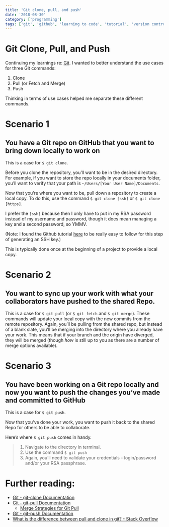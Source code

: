 ```yaml
---
title: 'Git clone, pull, and push'
date: '2018-08-30'
category: ['programming']
tags: ['git', 'github', 'learning to code', 'tutorial', 'version control']
---
```


# Git Clone, Pull, and Push

Continuing my learnings re: [Git](../../2018-08-22/learning-git-from-the-ground-up-another-git-tutorial). I wanted to better understand the use cases for three Git commands: 
1. Clone 
2. Pull (or Fetch and Merge)
3. Push

Thinking in terms of use cases helped me separate these different commands. 

# Scenario 1
## You have a Git repo on GitHub that you want to bring down locally to work on

This is a case for `$ git clone`.

Before you clone the repository, you’ll want to be in the desired directory. For example, if you want to store the repo locally in your documents folder, you’ll want to verify that your path is `~/Users/[Your User Name]/Documents`.

Now that you’re where you want to be, pull down a repository to create a local copy. To do this, use the command `$ git clone [ssh]` or `$ git clone [https]`.

I prefer the `[ssh]` because then I only have to put in my RSA password instead of my username and password, though it does mean managing a key and a second password, so YMMV.

(Note: I found the Github tutorial [here](https://help.github.com/articles/generating-a-new-ssh-key-and-adding-it-to-the-ssh-agent/) to be really easy to follow for this step of generating an SSH key.)

This is typically done once at the beginning of a project to provide a local copy. 

# Scenario 2
## You want to sync up your work with what your collaborators have pushed to the shared Repo.

This is a case for `$ git pull` (or `$ git fetch` and `$ git merge`). These commands will update your local copy with the new commits from the remote repository. Again, you’ll be pulling from the shared repo, but instead of a blank slate, you’ll be merging into the directory where you already have your work. This means that if your branch and the origin have diverged, they will be merged (though _how_ is still up to you as there are a number of merge options available). 

# Scenario 3
## You have been working on a Git repo locally and now you want to push the changes you’ve made and committed to GitHub

This is a case for `$ git push`.

Now that you’ve done your work, you want to push it back to the shared Repo for others to be able to collaborate.

Here’s where `$ git push` comes in handy. 

> 1. Navigate to the directory in terminal.
> 2. Use the command `$ git push`
> 3. Again, you’ll need to validate your credentials - login/password and/or your RSA passphrase.


# Further reading:

  * [Git - git-clone Documentation](https://git-scm.com/docs/git-clone)
  * [Git - git-pull Documentation](https://git-scm.com/docs/git-pull)
    * [Merge Strategies for Git Pull](https://git-scm.com/docs/git-pull#_merge_strategies)
  * [Git - git-push Documentation](https://git-scm.com/docs/git-push)
  * [What is the difference between pull and clone in git? - Stack Overflow](https://stackoverflow.com/questions/3620633/what-is-the-difference-between-pull-and-clone-in-git)